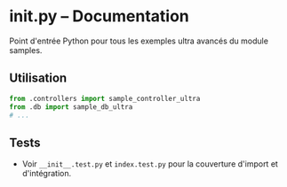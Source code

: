 # __init__.py – Documentation

Point d'entrée Python pour tous les exemples ultra avancés du module samples.

## Utilisation
```python
from .controllers import sample_controller_ultra
from .db import sample_db_ultra
# ...
```

## Tests
- Voir `__init__.test.py` et `index.test.py` pour la couverture d'import et d'intégration.
